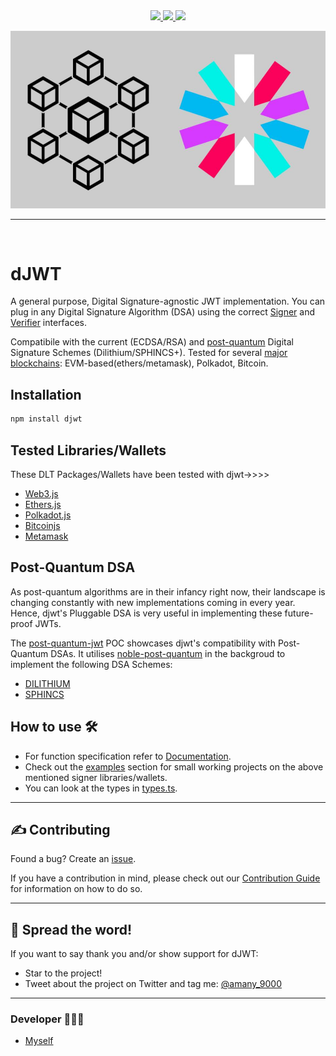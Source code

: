 <div align='center'>
  
<a href='https://github.com/amany9000/djwt/releases'>

<img src='https://img.shields.io/github/v/release/amany9000/djwt?color=%23FDD835&label=version'>
  
</a>
  
<a href='https://github.com/amany9000/djwt/blob/main/LICENSE'>
  
<img src='https://img.shields.io/github/license/amany9000/djwt'>
  
</a>

<a href='https://www.npmjs.com/package/djwt'>

<img src='https://img.shields.io/npm/v/djwt'>
  
</a>
  
</div>

![Logo](./img/djwt-logo.jpeg)

---

<br />

# dJWT

A general purpose, Digital Signature-agnostic JWT implementation. You can plug in any Digital Signature Algorithm (DSA) using the correct [Signer](https://github.com/amany9000/dJWT/blob/28a64bd25247d4a37eb116208b31be7253a90df2/src/types.ts#L52) and [Verifier](https://github.com/amany9000/dJWT/blob/28a64bd25247d4a37eb116208b31be7253a90df2/src/types.ts#L56) interfaces.

Compatibile with the current (ECDSA/RSA) and [post-quantum](https://github.com/amany9000/post-quantum-jwt) Digital Signature Schemes (Dilithium/SPHINCS+). Tested for several [major blockchains](./examples): EVM-based(ethers/metamask), Polkadot, Bitcoin.

## Installation

```sh
npm install djwt
```

## Tested Libraries/Wallets

These DLT Packages/Wallets have been tested with djwt->>>>

- [Web3.js](https://github.com/ethereum/web3.js)
- [Ethers.js](https://github.com/ethers-io/ethers.js)
- [Polkadot.js](https://github.com/polkadot-js)
- [Bitcoinjs](https://github.com/bitcoinjs/bitcoinjs-lib)
- [Metamask](https://github.com/metamask)

## Post-Quantum DSA

As post-quantum algorithms are in their infancy right now, their landscape is changing constantly with new implementations coming in every year. Hence, djwt's Pluggable DSA is very useful in implementing these future-proof JWTs.

The [post-quantum-jwt](https://github.com/amany9000/post-quantum-jwt) POC showcases djwt's compatibility with Post-Quantum DSAs. It utilises [noble-post-quantum](https://github.com/paulmillr/noble-post-quantum) in the backgroud to implement the following DSA Schemes:

- [DILITHIUM](https://pq-crystals.org/dilithium/index.shtml)
- [SPHINCS](https://sphincs.org/index.html)

## How to use 🛠️

- For function specification refer to [Documentation](./DOCS.md).
- Check out the [examples](./examples/) section for small working projects on the above mentioned signer libraries/wallets.
- You can look at the types in [types.ts](./src/types.ts).

---

## ✍️ Contributing

Found a bug? Create an [issue](https://github.com/amany9000/djwt/issues).

If you have a contribution in mind, please check out our [Contribution Guide](https://github.com/amany9000/dJWT/blob/main/CONTRIBUTING.md) for information on how to do so.

---

## 🌟 Spread the word!

If you want to say thank you and/or show support for dJWT:

- Star to the project!
- Tweet about the project on Twitter and tag me: [@amany_9000](https://twitter.com/amany_9000)

---

### Developer 🧑🏻‍💻

- [Myself](https://github.com/amany9000)
